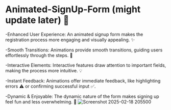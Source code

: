 # Animated-SignUp-Form (might update later) 🎉
-Enhanced User Experience: An animated signup form makes the registration process more engaging and visually appealing. ✨

-Smooth Transitions: Animations provide smooth transitions, guiding users effortlessly through the steps. 🎨

-Interactive Elements: Interactive features draw attention to important fields, making the process more intuitive. 💡

-Instant Feedback: Animations offer immediate feedback, like highlighting errors ⚠️ or confirming successful input ✅.

-Dynamic & Enjoyable: The dynamic nature of the form makes signing up feel fun and less overwhelming. 🌟
![Screenshot 2025-02-18 205500](https://github.com/user-attachments/assets/b90e5451-9cda-42b7-94f1-3021f2f56f36)

